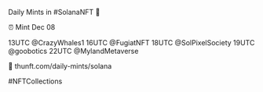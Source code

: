Daily Mints in #SolanaNFT 🚀

⏰ Mint Dec 08

13UTC @CrazyWhales1
16UTC @FugiatNFT
18UTC @SolPixelSociety
19UTC @goobotics
22UTC @MylandMetaverse

🔗 thunft.com/daily-mints/solana

#NFTCollections